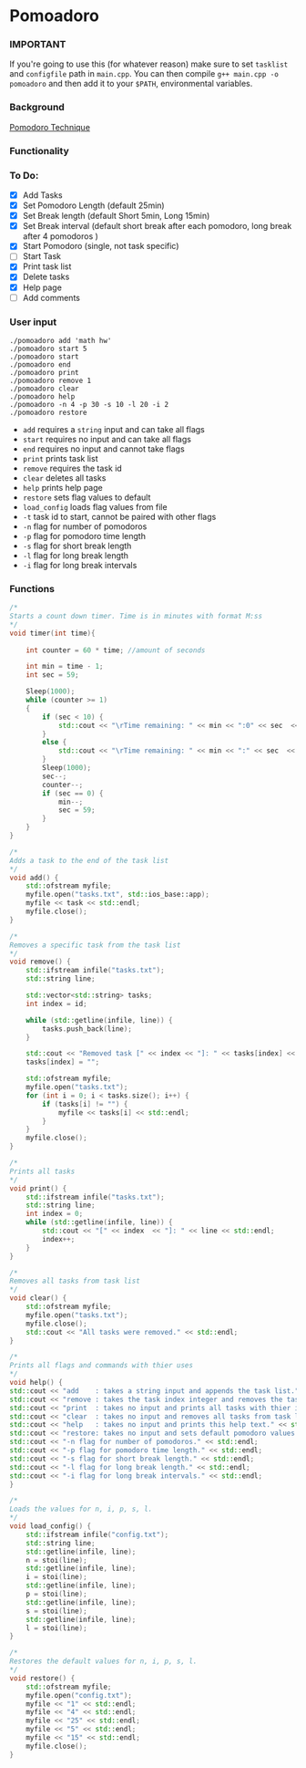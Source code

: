 # Pomoadoro

### IMPORTANT

If you're going to use this (for whatever reason) make sure to set `tasklist` and `configfile` path in `main.cpp`.
You can then compile `g++ main.cpp -o pomoadoro` and then add it to your `$PATH`, environmental variables.

### Background

[Pomodoro Technique](https://github.com/adoante/Pomoadoro/blob/main/Pomodoro%20Technique.md)
### Functionality

### To Do:

- [x] Add Tasks
- [x] Set Pomodoro Length (default 25min)
- [x] Set Break length (default Short 5min, Long 15min)
- [x] Set Break interval (default short break after each pomodoro, long break after 4 pomodoros )
- [x] Start Pomodoro (single, not task specific)
- [ ] Start Task
- [x] Print task list
- [x] Delete tasks
- [x] Help page
- [ ] Add comments
### User input

```
./pomoadoro add 'math hw'
./pomoadoro start 5
./pomoadoro start
./pomoadoro end
./pomoadoro print
./pomoadoro remove 1
./pomoadoro clear
./pomoadoro help
./pomoadoro -n 4 -p 30 -s 10 -l 20 -i 2
./pomoadoro restore
```

- `add` requires a `string` input and can take all flags
- `start` requires no input and can take all flags
- `end` requires no input and cannot take flags
- `print` prints task list
- `remove` requires the task id
- `clear` deletes all tasks
- `help` prints help page
- `restore` sets flag values to default
- `load_config` loads flag values from file
- `-t` task id to start, cannot be paired with other flags
- `-n` flag for number of pomodoros
- `-p` flag for pomodoro time length
- `-s` flag for short break length
- `-l` flag for long break length
- `-i` flag for long break intervals
### Functions

```c++
/*
Starts a count down timer. Time is in minutes with format M:ss
*/
void timer(int time){
	
	int counter = 60 * time; //amount of seconds

	int min = time - 1;
	int sec = 59;

    Sleep(1000);
    while (counter >= 1)
    {
        if (sec < 10) {
			std::cout << "\rTime remaining: " << min << ":0" << sec  << std::flush;
		}
		else {
			std::cout << "\rTime remaining: " << min << ":" << sec  << std::flush;
		}
        Sleep(1000);
		sec--;
        counter--;
		if (sec == 0) {
			min--;
			sec = 59;
		}
    }
}
```

```c++
/*
Adds a task to the end of the task list
*/
void add() {
	std::ofstream myfile;
	myfile.open("tasks.txt", std::ios_base::app);
	myfile << task << std::endl;
	myfile.close();
}
```

```c++
/*
Removes a specific task from the task list
*/
void remove() {
	std::ifstream infile("tasks.txt");
	std::string line;

	std::vector<std::string> tasks;
	int index = id;

	while (std::getline(infile, line)) {
		tasks.push_back(line);
	}

	std::cout << "Removed task [" << index << "]: " << tasks[index] << std::endl;
	tasks[index] = "";

	std::ofstream myfile;
	myfile.open("tasks.txt");
	for (int i = 0; i < tasks.size(); i++) {
		if (tasks[i] != "") {
			myfile << tasks[i] << std::endl;
		}
	}
	myfile.close();
}
```

```c++
/*
Prints all tasks
*/
void print() {
	std::ifstream infile("tasks.txt");
	std::string line;
	int index = 0;
	while (std::getline(infile, line)) {
		std::cout << "[" << index  << "]: " << line << std::endl;
		index++;
	}
}
```

```c++
/*
Removes all tasks from task list
*/
void clear() {
	std::ofstream myfile;
	myfile.open("tasks.txt");
	myfile.close();
	std::cout << "All tasks were removed." << std::endl;
}
```

```c++
/*
Prints all flags and commands with thier uses
*/
void help() {
std::cout << "add    : takes a string input and appends the task list." << std::endl;
std::cout << "remove : takes the task index integer and removes the task from task list." << std::endl;
std::cout << "print  : takes no input and prints all tasks with thier index." << std::endl;
std::cout << "clear  : takes no input and removes all tasks from task list file." << std::endl;
std::cout << "help   : takes no input and prints this help text." << std::endl;
std::cout << "restore: takes no input and sets default pomodoro values." << std::endl;
std::cout << "-n flag for number of pomodoros." << std::endl;
std::cout << "-p flag for pomodoro time length." << std::endl;
std::cout << "-s flag for short break length." << std::endl;
std::cout << "-l flag for long break length." << std::endl;
std::cout << "-i flag for long break intervals." << std::endl;
}
```

```c++
/*
Loads the values for n, i, p, s, l.
*/
void load_config() {
	std::ifstream infile("config.txt");
	std::string line;
	std::getline(infile, line);
	n = stoi(line);
	std::getline(infile, line);
	i = stoi(line);
	std::getline(infile, line);
	p = stoi(line);
	std::getline(infile, line);
	s = stoi(line);
	std::getline(infile, line);
	l = stoi(line);
}
```

```c++
/*
Restores the default values for n, i, p, s, l.
*/
void restore() {
	std::ofstream myfile;
	myfile.open("config.txt");
	myfile << "1" << std::endl;
	myfile << "4" << std::endl;
	myfile << "25" << std::endl;
	myfile << "5" << std::endl;
	myfile << "15" << std::endl;
	myfile.close();
}
```
